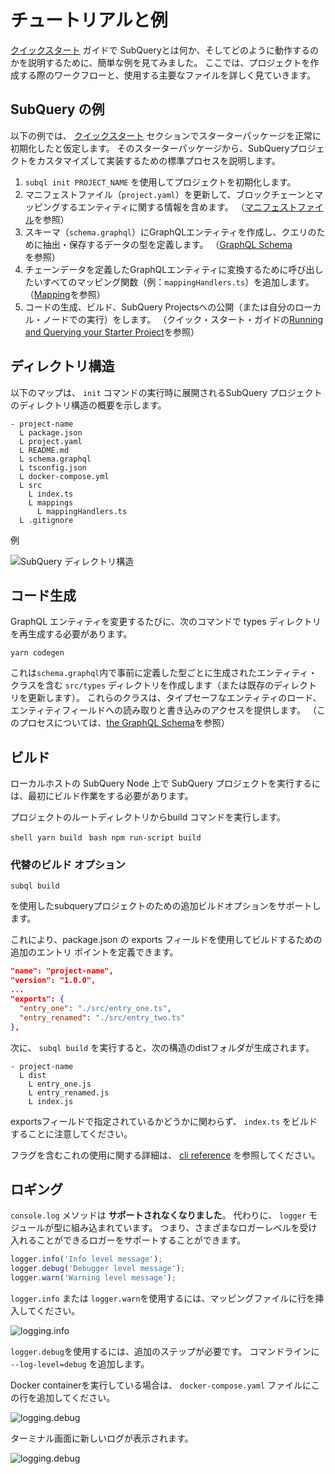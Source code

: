 # チュートリアルと例

[クイックスタート](/quickstart/quickstart.md) ガイドで SubQueryとは何か、そしてどのように動作するのかを説明するために、簡単な例を見てみました。 ここでは、プロジェクトを作成する際のワークフローと、使用する主要なファイルを詳しく見ていきます。

## SubQuery の例

以下の例では、 [クイックスタート](../quickstart/quickstart.md) セクションでスターターパッケージを正常に初期化したと仮定します。 そのスターターパッケージから、SubQueryプロジェクトをカスタマイズして実装するための標準プロセスを説明します。

1. `subql init PROJECT_NAME` を使用してプロジェクトを初期化します。
2. マニフェストファイル（`project.yaml`）を更新して、ブロックチェーンとマッピングするエンティティに関する情報を含めます。 （[マニフェストファイル](./manifest.md)を参照）
3. スキーマ（`schema.graphql`）にGraphQLエンティティを作成し、クエリのために抽出・保存するデータの型を定義します。 （[GraphQL Schema](./graphql.md)を参照）
4. チェーンデータを定義したGraphQLエンティティに変換するために呼び出したいすべてのマッピング関数（例：`mappingHandlers.ts`）を追加します。 （[Mapping](./mapping.md)を参照）
5. コードの生成、ビルド、SubQuery Projectsへの公開（または自分のローカル・ノードでの実行）をします。 （クイック・スタート・ガイドの[Running and Querying your Starter Project](./quickstart.md#running-and-querying-your-starter-project)を参照）

## ディレクトリ構造

以下のマップは、 `init` コマンドの実行時に展開されるSubQuery プロジェクトのディレクトリ構造の概要を示します。

```
- project-name
  L package.json
  L project.yaml
  L README.md
  L schema.graphql
  L tsconfig.json
  L docker-compose.yml
  L src
    L index.ts
    L mappings
      L mappingHandlers.ts
  L .gitignore
```

例

![SubQuery ディレクトリ構造](/assets/img/subQuery_directory_stucture.png)

## コード生成

GraphQL エンティティを変更するたびに、次のコマンドで types ディレクトリを再生成する必要があります。

```
yarn codegen
```

これは`schema.graphql`内で事前に定義した型ごとに生成されたエンティティ・クラスを含む `src/types` ディレクトリを作成します（または既存のディレクトリを更新します）。 これらのクラスは、タイプセーフなエンティティのロード、エンティティフィールドへの読み取りと書き込みのアクセスを提供します。 （このプロセスについては、[the GraphQL Schema](./graphql.md)を参照）

## ビルド

ローカルホストの SubQuery Node 上で SubQuery プロジェクトを実行するには、最初にビルド作業をする必要があります。

プロジェクトのルートディレクトリからbuild コマンドを実行します。

<CodeGroup> <CodeGroupItem title="YARN" active> ```shell yarn build ``` </CodeGroupItem>
<CodeGroupItem title="NPM"> ```bash npm run-script build ``` </CodeGroupItem> </CodeGroup>

### 代替のビルド オプション

`subql build`

を使用したsubqueryプロジェクトのための追加ビルドオプションをサポートします。

これにより、package.json の exports フィールドを使用してビルドするための追加のエントリ ポイントを定義できます。

```json
"name": "project-name",
"version": "1.0.0",
...
"exports": {
  "entry_one": "./src/entry_one.ts",
  "entry_renamed": "./src/entry_two.ts"
},
```

次に、 `subql build` を実行すると、次の構造のdistフォルダが生成されます。

```
- project-name
  L dist
    L entry_one.js
    L entry_renamed.js
    L index.js 
```

exportsフィールドで指定されているかどうかに関わらず、 `index.ts` をビルドすることに注意してください。

フラグを含むこれの使用に関する詳細は、 [cli reference](https://doc.subquery.network/references/references/#build) を参照してください。

## ロギング

`console.log` メソッドは **サポートされなくなりました**。 </strong> 代わりに、 `logger` モジュールが型に組み込まれています。 つまり、さまざまなロガーレベルを受け入れることができるロガーをサポートすることができます。

```typescript
logger.info('Info level message');
logger.debug('Debugger level message');
logger.warn('Warning level message');
```

`logger.info` または `logger.warn`を使用するには、マッピングファイルに行を挿入してください。

![logging.info](/assets/img/logging_info.png)

`logger.debug`を使用するには、追加のステップが必要です。 コマンドラインに `--log-level=debug` を追加します。

Docker containerを実行している場合は、 `docker-compose.yaml` ファイルにこの行を追加してください。

![logging.debug](/assets/img/logging_info.png)

ターミナル画面に新しいログが表示されます。

![logging.debug](/assets/img/subquery_logging.png)

